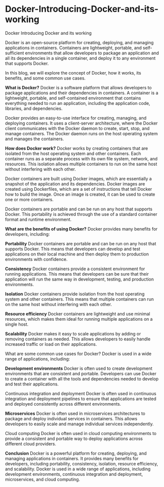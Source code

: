 # Docker-Introducing-Docker-and-its-working
Docker
Introducing Docker and its working

Docker is an open-source platform for creating, deploying, and managing applications in containers. Containers are lightweight, portable, and self-sufficient environments that allow developers to package an application and all its dependencies in a single container, and deploy it to any environment that supports Docker.

In this blog, we will explore the concept of Docker, how it works, its benefits, and some common use cases.

**What is Docker?**
Docker is a software platform that allows developers to package applications and their dependencies in containers. A container is a lightweight, portable, and self-contained environment that contains everything needed to run an application, including the application code, libraries, and dependencies.

Docker provides an easy-to-use interface for creating, managing, and deploying containers. It uses a client-server architecture, where the Docker client communicates with the Docker daemon to create, start, stop, and manage containers. The Docker daemon runs on the host operating system and manages the containers.

**How does Docker work?**
Docker works by creating containers that are isolated from the host operating system and other containers. Each container runs as a separate process with its own file system, network, and resources. This isolation allows multiple containers to run on the same host without interfering with each other.

Docker containers are built using Docker images, which are essentially a snapshot of the application and its dependencies. Docker images are created using Dockerfiles, which are a set of instructions that tell Docker how to build the image. Once an image is created, it can be used to create one or more containers.

Docker containers are portable and can be run on any host that supports Docker. This portability is achieved through the use of a standard container format and runtime environment.

**What are the benefits of using Docker?**
Docker provides many benefits for developers, including:

**Portability**
Docker containers are portable and can be run on any host that supports Docker. This means that developers can develop and test applications on their local machine and then deploy them to production environments with confidence.

**Consistency**
Docker containers provide a consistent environment for running applications. This means that developers can be sure that their application will run the same way in development, testing, and production environments.

**Isolation**
Docker containers provide isolation from the host operating system and other containers. This means that multiple containers can run on the same host without interfering with each other.

**Resource efficiency**
Docker containers are lightweight and use minimal resources, which makes them ideal for running multiple applications on a single host.

**Scalability**
Docker makes it easy to scale applications by adding or removing containers as needed. This allows developers to easily handle increased traffic or load on their applications.

What are some common use cases for Docker?
Docker is used in a wide range of applications, including:

**Development environments**
Docker is often used to create development environments that are consistent and portable. Developers can use Docker to create a container with all the tools and dependencies needed to develop and test their applications.

Continuous integration and deployment
Docker is often used in continuous integration and deployment pipelines to ensure that applications are tested and deployed consistently across different environments.

**Microservices**
Docker is often used in microservices architectures to package and deploy individual services in containers. This allows developers to easily scale and manage individual services independently.

Cloud computing
Docker is often used in cloud computing environments to provide a consistent and portable way to deploy applications across different cloud providers.

**Conclusion**
Docker is a powerful platform for creating, deploying, and managing applications in containers. It provides many benefits for developers, including portability, consistency, isolation, resource efficiency, and scalability. Docker is used in a wide range of applications, including development environments, continuous integration and deployment, microservices, and cloud computing.
